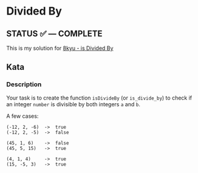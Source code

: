 # Divided By

## **STATUS** ✅ — COMPLETE

This is my solution for [8kyu - is Divided By](https://www.codewars.com/kata/5a2b703dc5e2845c0900005a)

## Kata

### Description

Your task is to create the function `isDivideBy` (or `is_divide_by`) to check if an integer `number` is divisible by both integers `a` and `b`.

A few cases:

```
(-12, 2, -6)  ->  true
(-12, 2, -5)  ->  false

(45, 1, 6)    ->  false
(45, 5, 15)   ->  true

(4, 1, 4)     ->  true
(15, -5, 3)   ->  true
```

